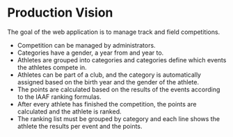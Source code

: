 # Production Vision

The goal of the web application is to manage track and field competitions.

- Competition can be managed by administrators.
- Categories have a gender, a year from and year to.
- Athletes are grouped into categories and categories define which events the athletes compete in.
- Athletes can be part of a club, and the category is automatically assigned based on the birth year and the gender of
  the athlete.
- The points are calculated based on the results of the events according to the IAAF ranking formulas.
- After every athlete has finished the competition, the points are calculated and the athlete is ranked.
- The ranking list must be grouped by category and each line shows the athlete the results per event and the points.
